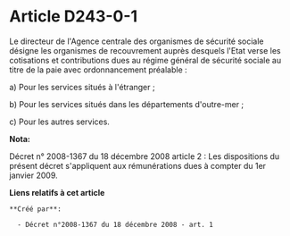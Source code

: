 # Article D243-0-1

Le directeur de l'Agence centrale des organismes de sécurité sociale désigne les organismes de recouvrement auprès desquels
l'Etat verse les cotisations et contributions dues au régime général de sécurité sociale au titre de la paie avec
ordonnancement préalable :

a) Pour les services situés à l'étranger ;

b) Pour les services situés dans les départements d'outre-mer ;

c) Pour les autres services.

**Nota:**

Décret n° 2008-1367 du 18 décembre 2008 article 2 : Les dispositions du présent décret s'appliquent aux rémunérations dues à
compter du 1er janvier 2009.

**Liens relatifs à cet article**

	**Créé par**:

	  - Décret n°2008-1367 du 18 décembre 2008 - art. 1

